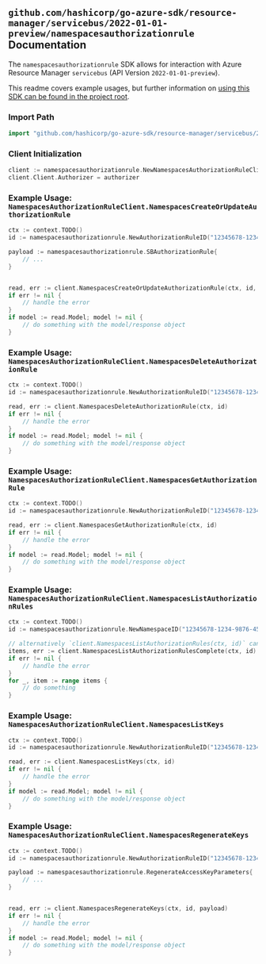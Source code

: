 
## `github.com/hashicorp/go-azure-sdk/resource-manager/servicebus/2022-01-01-preview/namespacesauthorizationrule` Documentation

The `namespacesauthorizationrule` SDK allows for interaction with Azure Resource Manager `servicebus` (API Version `2022-01-01-preview`).

This readme covers example usages, but further information on [using this SDK can be found in the project root](https://github.com/hashicorp/go-azure-sdk/tree/main/docs).

### Import Path

```go
import "github.com/hashicorp/go-azure-sdk/resource-manager/servicebus/2022-01-01-preview/namespacesauthorizationrule"
```


### Client Initialization

```go
client := namespacesauthorizationrule.NewNamespacesAuthorizationRuleClientWithBaseURI("https://management.azure.com")
client.Client.Authorizer = authorizer
```


### Example Usage: `NamespacesAuthorizationRuleClient.NamespacesCreateOrUpdateAuthorizationRule`

```go
ctx := context.TODO()
id := namespacesauthorizationrule.NewAuthorizationRuleID("12345678-1234-9876-4563-123456789012", "example-resource-group", "namespaceValue", "authorizationRuleValue")

payload := namespacesauthorizationrule.SBAuthorizationRule{
	// ...
}


read, err := client.NamespacesCreateOrUpdateAuthorizationRule(ctx, id, payload)
if err != nil {
	// handle the error
}
if model := read.Model; model != nil {
	// do something with the model/response object
}
```


### Example Usage: `NamespacesAuthorizationRuleClient.NamespacesDeleteAuthorizationRule`

```go
ctx := context.TODO()
id := namespacesauthorizationrule.NewAuthorizationRuleID("12345678-1234-9876-4563-123456789012", "example-resource-group", "namespaceValue", "authorizationRuleValue")

read, err := client.NamespacesDeleteAuthorizationRule(ctx, id)
if err != nil {
	// handle the error
}
if model := read.Model; model != nil {
	// do something with the model/response object
}
```


### Example Usage: `NamespacesAuthorizationRuleClient.NamespacesGetAuthorizationRule`

```go
ctx := context.TODO()
id := namespacesauthorizationrule.NewAuthorizationRuleID("12345678-1234-9876-4563-123456789012", "example-resource-group", "namespaceValue", "authorizationRuleValue")

read, err := client.NamespacesGetAuthorizationRule(ctx, id)
if err != nil {
	// handle the error
}
if model := read.Model; model != nil {
	// do something with the model/response object
}
```


### Example Usage: `NamespacesAuthorizationRuleClient.NamespacesListAuthorizationRules`

```go
ctx := context.TODO()
id := namespacesauthorizationrule.NewNamespaceID("12345678-1234-9876-4563-123456789012", "example-resource-group", "namespaceValue")

// alternatively `client.NamespacesListAuthorizationRules(ctx, id)` can be used to do batched pagination
items, err := client.NamespacesListAuthorizationRulesComplete(ctx, id)
if err != nil {
	// handle the error
}
for _, item := range items {
	// do something
}
```


### Example Usage: `NamespacesAuthorizationRuleClient.NamespacesListKeys`

```go
ctx := context.TODO()
id := namespacesauthorizationrule.NewAuthorizationRuleID("12345678-1234-9876-4563-123456789012", "example-resource-group", "namespaceValue", "authorizationRuleValue")

read, err := client.NamespacesListKeys(ctx, id)
if err != nil {
	// handle the error
}
if model := read.Model; model != nil {
	// do something with the model/response object
}
```


### Example Usage: `NamespacesAuthorizationRuleClient.NamespacesRegenerateKeys`

```go
ctx := context.TODO()
id := namespacesauthorizationrule.NewAuthorizationRuleID("12345678-1234-9876-4563-123456789012", "example-resource-group", "namespaceValue", "authorizationRuleValue")

payload := namespacesauthorizationrule.RegenerateAccessKeyParameters{
	// ...
}


read, err := client.NamespacesRegenerateKeys(ctx, id, payload)
if err != nil {
	// handle the error
}
if model := read.Model; model != nil {
	// do something with the model/response object
}
```
